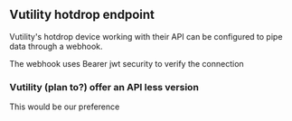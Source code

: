 ## Vutility hotdrop endpoint

Vutility's hotdrop device working with their API can be configured to pipe data through a webhook.

The webhook uses Bearer jwt security to verify the connection

### Vutility (plan to?) offer an API less version

This would be our preference